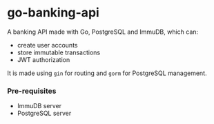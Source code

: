 # go-banking-api
A banking API made with Go, PostgreSQL and ImmuDB, which can:
- create user accounts
- store immutable transactions
- JWT authorization

It is made using `gin` for routing and `gorm` for PostgreSQL management.

### Pre-requisites
- ImmuDB server
- PostgreSQL server
